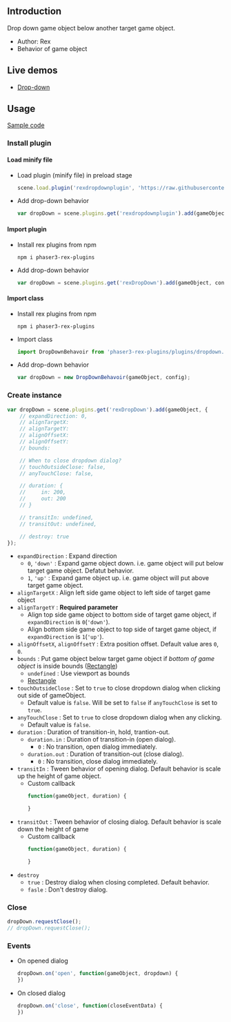 ## Introduction

Drop down game object below another target game object.

- Author: Rex
- Behavior of game object

## Live demos

- [Drop-down](https://codepen.io/rexrainbow/pen/wvXpJdm)

## Usage

[Sample code](https://github.com/rexrainbow/phaser3-rex-notes/tree/master/examples/dropdown)

### Install plugin

#### Load minify file

- Load plugin (minify file) in preload stage
    ```javascript
    scene.load.plugin('rexdropdownplugin', 'https://raw.githubusercontent.com/rexrainbow/phaser3-rex-notes/master/dist/rexdropdownplugin.min.js', true);
    ```
- Add drop-down behavior
    ```javascript
    var dropDown = scene.plugins.get('rexdropdownplugin').add(gameObject, config);
    ```

#### Import plugin

- Install rex plugins from npm
    ```
    npm i phaser3-rex-plugins
    ```
- Add drop-down behavior
    ```javascript
    var dropDown = scene.plugins.get('rexDropDown').add(gameObject, config);
    ```

#### Import class

- Install rex plugins from npm
    ```
    npm i phaser3-rex-plugins
    ```
- Import class
    ```javascript
    import DropDownBehavoir from 'phaser3-rex-plugins/plugins/dropdown.js';
    ```
- Add drop-down behavior
    ```javascript
    var dropDown = new DropDownBehavoir(gameObject, config);
    ```

### Create instance

```javascript
var dropDown = scene.plugins.get('rexDropDown').add(gameObject, {        
    // expandDirection: 0,
    // alignTargetX: 
    // alignTargetY: 
    // alignOffsetX: 
    // alignOffsetY: 
    // bounds:

    // When to close dropdown dialog?
    // touchOutsideClose: false,
    // anyTouchClose: false,

    // duration: {
    //     in: 200,
    //     out: 200
    // }

    // transitIn: undefined,
    // transitOut: undefined,

    // destroy: true
});
```

- `expandDirection` : Expand direction
    - `0`, `'down'` : Expand game object down. i.e. game object will put below target game object. Defatut behavior.
    - `1`, `'up'` : Expand game object up. i.e. game object will put above target game object.
- `alignTargetX` : Align left side game object to left side of target game object
- `alignTargetY` : **Required parameter**
    - Align top side game object to bottom side of target game object, if `expandDirection` is `0`(`'down'`).
    - Align bottom side game object to top side of target game object, if `expandDirection` is `1`(`'up'`).
- `alignOffsetX`, `alignOffsetY` : Extra position offset. Default value ares `0`, `0`.
- `bounds` : Put game object below target game object if *bottom of game object* is inside bounds ([Rectangle](geom-rectangle.md))
    - `undefined` : Use viewport as bounds
    - [Rectangle](geom-rectangle.md)
- `touchOutsideClose` : Set to `true` to close dropdown dialog when clicking out side of gameObject. 
    - Default value is `false`.  Will be set to `false` if `anyTouchClose` is set to `true`.
- `anyTouchClose` : Set to `true` to close dropdown dialog when any clicking. 
    - Default value is `false`.
- `duration` : Duration of transition-in, hold, trantion-out.
    - `duration.in` : Duration of transition-in (open dialog).
        - `0` : No transition, open dialog immediately.
    - `duration.out` : Duration of transition-out (close dialog).
        - `0` : No transition, close dialog immediately.
- `transitIn` : Tween behavior of opening dialog. Default behavior is scale up the height of game object.       
    - Custom callback
        ```javascript
        function(gameObject, duration) {

        }
        ```
- `transitOut` : Tween behavior of closing dialog. Default behavior is scale down the height of game 
    - Custom callback
        ```javascript
        function(gameObject, duration) {

        }
        ```
- `destroy`
    - `true` : Destroy dialog when closing completed. Default behavior.
    - `fasle` : Don't destroy dialog.

### Close

```javascript
dropDown.requestClose();
// dropDown.requestClose();
```

### Events

- On opened dialog
    ```javascript
    dropDown.on('open', function(gameObject, dropdown) {
    })
    ```
- On closed dialog
    ```javascript
    dropDown.on('close', function(closeEventData) {
    })
    ```
